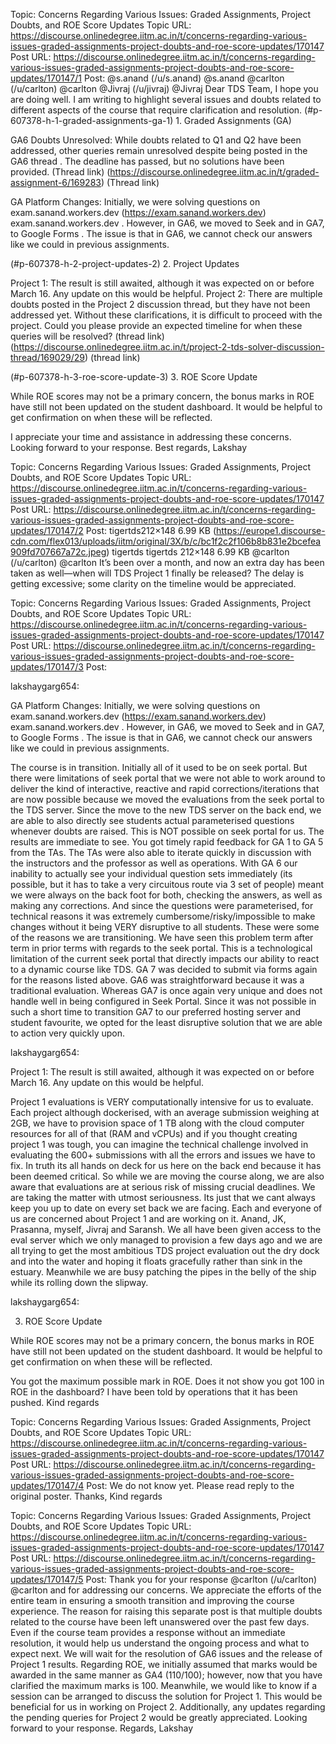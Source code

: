 Topic: Concerns Regarding Various Issues: Graded Assignments, Project Doubts, and ROE Score Updates
Topic URL: https://discourse.onlinedegree.iitm.ac.in/t/concerns-regarding-various-issues-graded-assignments-project-doubts-and-roe-score-updates/170147
Post URL: https://discourse.onlinedegree.iitm.ac.in/t/concerns-regarding-various-issues-graded-assignments-project-doubts-and-roe-score-updates/170147/1
Post:  @s.anand (/u/s.anand) @s.anand   @carlton (/u/carlton) @carlton   @Jivraj (/u/jivraj) @Jivraj 
Dear TDS Team, 
 I hope you are doing well. I am writing to highlight several issues and doubts related to different aspects of the course that require clarification and resolution. 
  (#p-607378-h-1-graded-assignments-ga-1) 1. Graded Assignments (GA) 
 
 
 GA6 Doubts Unresolved:  While doubts related to Q1 and Q2 have been addressed, other queries remain unresolved despite being posted in the GA6 thread . The deadline has passed, but no solutions have been provided.  (Thread link) (https://discourse.onlinedegree.iitm.ac.in/t/graded-assignment-6/169283) (Thread link) 
 
 
 GA Platform Changes:  Initially, we were solving questions on  exam.sanand.workers.dev (https://exam.sanand.workers.dev) exam.sanand.workers.dev  . However, in GA6, we moved to  Seek  and in GA7, to  Google Forms . The issue is that in GA6, we cannot check our answers like we could in previous assignments. 
 
 
  (#p-607378-h-2-project-updates-2) 2. Project Updates 
 
 Project 1:  The result is still awaited, although it was expected on or before March 16. Any update on this would be helpful. 
 Project 2:  There are multiple doubts posted in the  Project 2  discussion thread, but they have not been addressed yet. Without these clarifications, it is difficult to proceed with the project. Could you please provide an expected timeline for when these queries will be resolved?   (thread link) (https://discourse.onlinedegree.iitm.ac.in/t/project-2-tds-solver-discussion-thread/169029/29) (thread link) 
 
  (#p-607378-h-3-roe-score-update-3) 3. ROE Score Update 
 
 While ROE scores may not be a primary concern, the bonus marks in ROE have still not been updated on the student dashboard. It would be helpful to get confirmation on when these will be reflected. 
 
 I appreciate your time and assistance in addressing these concerns. Looking forward to your response. 
 Best regards, 
Lakshay 

Topic: Concerns Regarding Various Issues: Graded Assignments, Project Doubts, and ROE Score Updates
Topic URL: https://discourse.onlinedegree.iitm.ac.in/t/concerns-regarding-various-issues-graded-assignments-project-doubts-and-roe-score-updates/170147
Post URL: https://discourse.onlinedegree.iitm.ac.in/t/concerns-regarding-various-issues-graded-assignments-project-doubts-and-roe-score-updates/170147/2
Post:  tigertds212×148 6.99 KB (https://europe1.discourse-cdn.com/flex013/uploads/iitm/original/3X/b/c/bc1f2c2f106b8b831e2bcefea909fd707667a72c.jpeg) tigertds tigertds 212×148 6.99 KB 
 @carlton (/u/carlton) @carlton  It’s been over a month, and now an extra day has been taken as well—when will TDS Project 1 finally be released? The delay is getting excessive; some clarity on the timeline would be appreciated. 

Topic: Concerns Regarding Various Issues: Graded Assignments, Project Doubts, and ROE Score Updates
Topic URL: https://discourse.onlinedegree.iitm.ac.in/t/concerns-regarding-various-issues-graded-assignments-project-doubts-and-roe-score-updates/170147
Post URL: https://discourse.onlinedegree.iitm.ac.in/t/concerns-regarding-various-issues-graded-assignments-project-doubts-and-roe-score-updates/170147/3
Post:  
 
 
   lakshaygarg654: 
 
 GA Platform Changes:  Initially, we were solving questions on  exam.sanand.workers.dev (https://exam.sanand.workers.dev) exam.sanand.workers.dev  . However, in GA6, we moved to  Seek  and in GA7, to  Google Forms . The issue is that in GA6, we cannot check our answers like we could in previous assignments. 
 
 The course is in transition. Initially all of it used to be on seek portal. But there were limitations of seek portal that we were not able to work around to deliver the kind of interactive, reactive and rapid corrections/iterations that are now possible because we moved the evaluations from the seek portal to the TDS server. Since the move to the new TDS server on the back end, we are able to also directly see students actual parameterised questions whenever doubts are raised. This is NOT possible on seek portal for us. The results are immediate to see. You got timely rapid feedback for GA 1 to GA 5 from the TAs. The TAs were also able to iterate quickly in discussion with the instructors and the professor as well as operations. 
 With GA 6 our inability to actually see your individual question sets immediately (its possible, but it has to take a very circuitous route via 3 set of people) meant we were always on the back foot for both, checking the answers, as well as making any corrections. And since the questions were parameterised, for technical reasons it was extremely cumbersome/risky/impossible to make changes without it being VERY disruptive to all students. These were some of the reasons we are transitioning. We have seen this problem term after term in prior terms with regards to the seek portal. This is a technological limitation of the current seek portal that directly impacts our ability to react to a dynamic course like TDS. 
 GA 7 was decided to submit via forms again for the reasons listed above. GA6 was straightforward because it was a traditional evaluation. Whereas GA7 is once again very unique and does not handle well in being configured in Seek Portal. Since it was not possible in such a short time to transition GA7 to our preferred hosting server and student favourite, we opted for the least disruptive solution that we are able to action very quickly upon. 
 
 
 
   lakshaygarg654: 
 
 Project 1:  The result is still awaited, although it was expected on or before March 16. Any update on this would be helpful. 
 
 Project 1 evaluations is VERY computationally intensive for us to evaluate. Each project although dockerised, with an average submission weighing at 2GB, we have to provision space of 1 TB along with the cloud computer resources for all of that (RAM and vCPUs) and if you thought creating project 1 was tough, you can imagine the technical challenge involved in evaluating the 600+ submissions with all the errors and issues we have to fix. In truth its all hands on deck for us here on the back end because it has been deemed critical. So while we are moving the course along, we are also aware that evaluations are at serious risk of missing crucial deadlines. We are taking the matter with utmost seriousness. Its just that we cant always keep you up to date on every set back we are facing. 
 Each and everyone of us are concerned about Project 1 and are working on it. Anand, JK, Prasanna, myself, Jivraj and Saransh. We all have been given access to the eval server which we only managed to provision a few days ago and we are all trying to get the most ambitious TDS project evaluation out the dry dock and into the water and hoping it floats gracefully rather than sink in the estuary. Meanwhile we are busy patching the pipes in the belly of the ship while its rolling down the slipway. 
 
 
 
   lakshaygarg654: 
 
 3. ROE Score Update 
 
 While ROE scores may not be a primary concern, the bonus marks in ROE have still not been updated on the student dashboard. It would be helpful to get confirmation on when these will be reflected. 
 
 
 You got the maximum possible mark in ROE. Does it not show you got 100 in ROE in the dashboard? I have been told by operations that it has been pushed. 
 Kind regards 

Topic: Concerns Regarding Various Issues: Graded Assignments, Project Doubts, and ROE Score Updates
Topic URL: https://discourse.onlinedegree.iitm.ac.in/t/concerns-regarding-various-issues-graded-assignments-project-doubts-and-roe-score-updates/170147
Post URL: https://discourse.onlinedegree.iitm.ac.in/t/concerns-regarding-various-issues-graded-assignments-project-doubts-and-roe-score-updates/170147/4
Post:  We do not know yet. Please read reply to the original poster. 
 Thanks, 
Kind regards 

Topic: Concerns Regarding Various Issues: Graded Assignments, Project Doubts, and ROE Score Updates
Topic URL: https://discourse.onlinedegree.iitm.ac.in/t/concerns-regarding-various-issues-graded-assignments-project-doubts-and-roe-score-updates/170147
Post URL: https://discourse.onlinedegree.iitm.ac.in/t/concerns-regarding-various-issues-graded-assignments-project-doubts-and-roe-score-updates/170147/5
Post:  Thank you for your response  @carlton (/u/carlton) @carlton  and for addressing our concerns. We appreciate the efforts of the entire team in ensuring a smooth transition and improving the course experience. 
 The reason for raising this separate post is that multiple doubts related to the course have been left unanswered over the past few days. Even if the course team provides a response without an immediate resolution, it would help us understand the ongoing process and what to expect next. 
 We will wait for the resolution of GA6 issues and the release of Project 1 results. Regarding ROE, we initially assumed that marks would be awarded in the same manner as GA4 (110/100); however, now that you have clarified the maximum marks is 100. 
 Meanwhile, we would like to know if a session can be arranged to discuss the solution for Project 1. This would be beneficial for us in working on Project 2. Additionally, any updates regarding the pending queries for Project 2 would be greatly appreciated. 
Looking forward to your response. 
 Regards, 
Lakshay 
